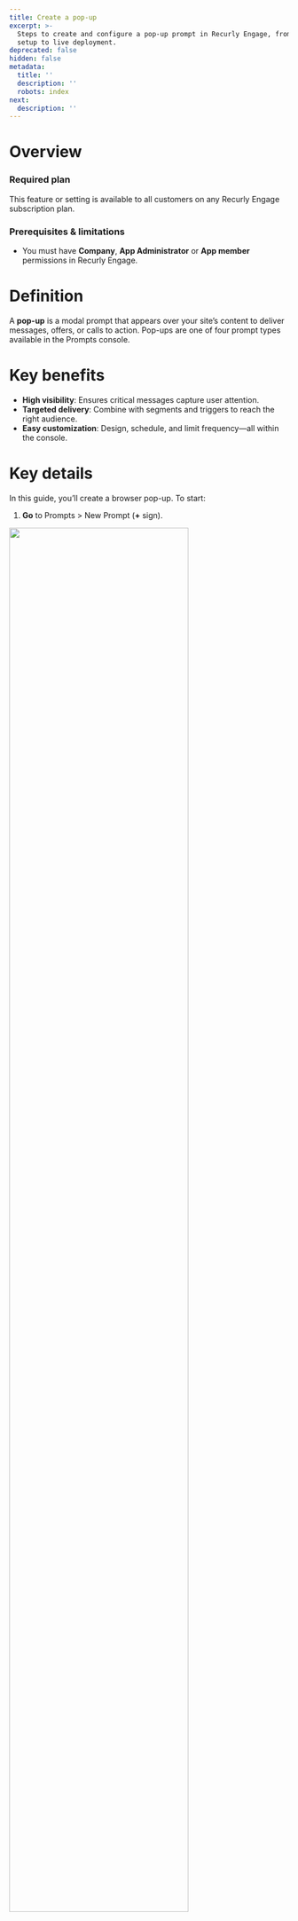 ```yaml
---
title: Create a pop-up
excerpt: >-
  Steps to create and configure a pop-up prompt in Recurly Engage, from initial
  setup to live deployment.
deprecated: false
hidden: false
metadata:
  title: ''
  description: ''
  robots: index
next:
  description: ''
---
```

# Overview

### Required plan

This feature or setting is available to all customers on any Recurly Engage subscription plan.

### Prerequisites & limitations

* You must have **Company**, **App Administrator** or **App member** permissions in Recurly Engage.

# Definition

A **pop-up** is a modal prompt that appears over your site’s content to deliver messages, offers, or calls to action. Pop-ups are one of four prompt types available in the Prompts console.

# Key benefits

* **High visibility**: Ensures critical messages capture user attention.
* **Targeted delivery**: Combine with segments and triggers to reach the right audience.
* **Easy customization**: Design, schedule, and limit frequency—all within the console.

# Key details

In this guide, you’ll create a browser pop-up. To start:

1. **Go** to Prompts > New Prompt (**+** sign).

<Image align="center" className="border" border={true} width="80% " src="https://files.readme.io/c46f2ae-Screenshot_2024-05-23_at_16.31.29.png" />

2. **Select** “Desktop and Mobile” then **choose** “Pop-up”.

<Image align="center" className="border" border={true} width="80% " src="https://files.readme.io/66c5557-Screenshot_2024-05-23_at_16.32.40.png" />

3. **Add** a name and description.

<Image align="center" className="border" border={true} width="80% " src="https://files.readme.io/6d1cd5a-Screenshot_2024-05-23_at_16.34.02.png" />

4. **Add** one or more segments

Use segments to control who sees the prompt. For testing, add the **Test Users** segment so you can preview as a specific user group.

<Image align="center" className="border" border={true} width="80% " src="https://files.readme.io/c389c63-Screenshot_2024-05-23_at_16.35.19.png" />

<br />

<Image align="center" className="border" border={true} width="80% " src="https://files.readme.io/9acb5c6-Screenshot_2024-05-23_at_16.36.08.png" />

<br />

<Image align="center" className="border" border={true} width="80% " src="https://files.readme.io/8b788cc-Screenshot_2024-05-23_at_16.37.00.png" />

<br />

<Image align="center" className="border" border={true} width="80% " src="https://files.readme.io/74f4509-Screenshot_2024-05-23_at_16.37.51.png" />

5. **Add** a trigger: **Define** when and where the pop-up appears. Selecting **All Pages** shows it to every visitor.

<Image align="center" className="border" border={true} width="80% " src="https://files.readme.io/035de64-Screenshot_2024-05-23_at_16.38.49.png" />

<br />

<Image align="center" className="border" border={true} width="80% " src="https://files.readme.io/7bfe1b7-Screenshot_2024-05-23_at_16.39.44.png" />

<br />

<Image align="center" className="border" border={true} width="80% " src="https://files.readme.io/371bb5f-Screenshot_2024-05-23_at_16.40.39.png" />

<br />

<Image align="center" className="border" border={true} width="80% " src="https://files.readme.io/21823b1-Screenshot_2024-05-23_at_16.41.38.png" />

6. **Set** a limit (optional).

Control how many times or how many users can see the pop-up by choosing from available limit types.

<Image align="center" className="border" border={true} width="80% " src="https://files.readme.io/f44ce1a-Screenshot_2024-05-23_at_16.43.11.png" />

<br />

<Image align="center" className="border" border={true} width="80% " src="https://files.readme.io/ecd3c1c-Screenshot_2024-05-23_at_16.44.28.png" />

7. **Set** a schedule (optional): **Schedule** start and end dates or times for your pop-up campaign.

<Image align="center" className="border" border={true} width="80% " src="https://files.readme.io/3ea543f-Screenshot_2024-05-24_at_16.13.26.png" />

<br />

<Image align="center" className="border" border={true} width="80% " src="https://files.readme.io/8779e53-Screenshot_2024-05-24_at_16.14.16.png" />

8. **Set** an action (optional): **Redirect** users after they interact with the pop-up by configuring **Website Actions**.

<Image align="center" className="border" border={true} width="80% " src="https://files.readme.io/2d57a20-Screenshot_2024-05-24_at_16.16.39.png" />

<br />

<Image align="center" className="border" border={true} width="80% " src="https://files.readme.io/e353f8a-Screenshot_2024-05-24_at_17.13.47.png" />

9. **Click** **Edit** to open the designer and tweak styles, copy, and layout.

<Image align="center" className="border" border={true} width="80% " src="https://files.readme.io/e5df649-Screenshot_2024-05-24_at_17.15.01.png" />

10. **Design** the prompt: **Customize** colors, text, buttons, and images. **Preview** updates live. For sample background images, **download** [this ZIP file](https://docs.redfast.com/images/samples.zip).

<Image align="center" className="border" border={true} width="80% " src="https://files.readme.io/67fe571-Screenshot_2024-05-24_at_17.20.04.png" />

11. **Preview** your prompt: Once saved, **preview** your pop-up on your live site to ensure it looks and behaves as expected.

<Image align="center" className="border" border={true} width="80% " src="https://files.readme.io/23d54d9-Screenshot_2024-05-24_at_17.23.01.png" />

<br />

<Image align="center" className="border" border={true} width="80% " src="https://files.readme.io/d5b09d4-Screenshot_2024-05-24_at_17.23.34.png" />

11. When you’re happy with your design, **click** **Save**, then **set** the status to **Start**. Your pop-up is now live.

<Image align="center" className="border" border={true} width="80% " src="https://files.readme.io/72e4d57-Screenshot_2024-05-24_at_17.24.40.png" />

12. **Test** the prompt: Before full rollout, **validate** your pop-up using test users. **See** the [test users guide](test-users) for step-by-step instructions.